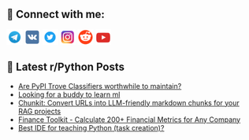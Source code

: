 ## 🔎 Connect with me:
[<img src="https://github.com/bullbesh/bullbesh/blob/main/images/Telegram.png" width="32" height="32" />](https://t.me/bullbesh)
[<img src="https://github.com/bullbesh/bullbesh/blob/main/images/VK.png" width="32" height="32" />](https://vk.com/bullbesh)
[<img src="https://github.com/bullbesh/bullbesh/blob/main/images/Twitter.png" width="32" height="32" />](https://twitter.com/bullbesh1)
[<img src="https://github.com/bullbesh/bullbesh/blob/main/images/Instagram.png" width="32" height="32" />](https://www.instagram.com/bullbesh)
[<img src="https://github.com/bullbesh/bullbesh/blob/main/images/Reddit.png" width="32" height="32" />](https://www.reddit.com/user/bullbesh)
[<img src="https://github.com/bullbesh/bullbesh/blob/main/images/YouTube.png" width="32" height="32" />](https://www.youtube.com/channel/UCtfjRs6uzgq5mfm8S06WTcg)

## 📕 Latest r/Python Posts
<!-- BLOG-POST-LIST:START -->
- [Are PyPI Trove Classifiers worthwhile to maintain?](https://www.reddit.com/r/Python/comments/1e51adb/are_pypi_trove_classifiers_worthwhile_to_maintain/)
- [Looking for a buddy to learn ml](https://www.reddit.com/r/Python/comments/1e4yjfg/looking_for_a_buddy_to_learn_ml/)
- [Chunkit: Convert URLs into LLM-friendly markdown chunks for your RAG projects](https://www.reddit.com/r/Python/comments/1e4v0sw/chunkit_convert_urls_into_llmfriendly_markdown/)
- [Finance Toolkit - Calculate 200+ Financial Metrics for Any Company](https://www.reddit.com/r/Python/comments/1e4ntif/finance_toolkit_calculate_200_financial_metrics/)
- [Best IDE for teaching Python &lpar;task creation&rpar;?](https://www.reddit.com/r/Python/comments/1e4bc2g/best_ide_for_teaching_python_task_creation/)
<!-- BLOG-POST-LIST:END -->
